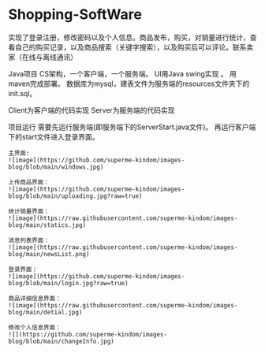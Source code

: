 # Shopping-SoftWare

实现了登录注册，修改密码以及个人信息。商品发布，购买，对销量进行统计，查看自己的购买记录，以及商品搜索（关键字搜索），以及购买后可以评论。联系卖家（在线与离线通讯）

Java项目
    CS架构，一个客户端，一个服务端。
    UI用Java swing实现 。
    用maven完成部署。
数据库为mysql，建表文件为服务端的resources文件夹下的init.sql。

Client为客户端的代码实现
Server为服务端的代码实现

项目运行
    需要先运行服务端(即服务端下的ServerStart.java文件)。
    再运行客户端下的start文件进入登录界面。
    
    
    主界面:    
    ![image](https://github.com/superme-kindom/images-blog/blob/main/windows.jpg)    
    
    上传商品界面：  
    ![image](https://github.com/superme-kindom/images-blog/blob/main/uploading.jpg?raw=true)
   
    统计销量界面：
    ![image](https://raw.githubusercontent.com/superme-kindom/images-blog/main/statics.jpg)

    消息列表界面：
    ![image](https://raw.githubusercontent.com/superme-kindom/images-blog/main/newsList.png)
    
    登录界面：
    ![image](https://github.com/superme-kindom/images-blog/blob/main/login.jpg?raw=true)
   
    商品详细信息界面：
    ![image](https://raw.githubusercontent.com/superme-kindom/images-blog/main/detial.jpg)
   
    修改个人信息界面：
    ![](https://github.com/superme-kindom/images-blog/blob/main/changeInfo.jpg)


